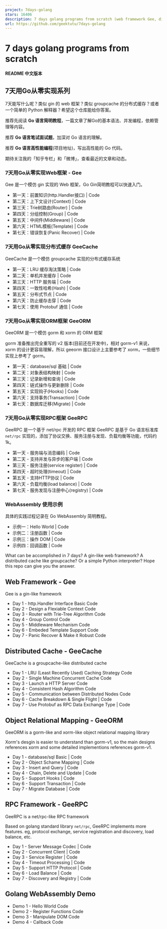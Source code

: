```yaml
---
project: 7days-golang
stars: 16406
description: 7 days golang programs from scratch (web framework Gee, distributed cache GeeCache, object relational mapping ORM framework GeeORM, rpc framework GeeRPC etc)  7天用Go动手写/从零实现系列
url: https://github.com/geektutu/7days-golang
---
```


7 days golang programs from scratch
===================================

**README 中文版本**

7天用Go从零实现系列
-----------

7天能写什么呢？类似 gin 的 web 框架？类似 groupcache 的分布式缓存？或者一个简单的 Python 解释器？希望这个仓库能给你答案。

推荐先阅读 **Go 语言简明教程**，一篇文章了解Go的基本语法、并发编程，依赖管理等内容。

推荐 **Go 语言笔试面试题**，加深对 Go 语言的理解。

推荐 **Go 语言高性能编程**(项目地址)，写出高性能的 Go 代码。

期待关注我的「知乎专栏」和「微博」，查看最近的文章和动态。

### 7天用Go从零实现Web框架 - Gee

Gee 是一个模仿 gin 实现的 Web 框架，Go Gin简明教程可以快速入门。

-   第一天：前置知识(http.Handler接口) | Code
-   第二天：上下文设计(Context) | Code
-   第三天：Trie树路由(Router) | Code
-   第四天：分组控制(Group) | Code
-   第五天：中间件(Middleware) | Code
-   第六天：HTML模板(Template) | Code
-   第七天：错误恢复(Panic Recover) | Code

### 7天用Go从零实现分布式缓存 GeeCache

GeeCache 是一个模仿 groupcache 实现的分布式缓存系统

-   第一天：LRU 缓存淘汰策略 | Code
-   第二天：单机并发缓存 | Code
-   第三天：HTTP 服务端 | Code
-   第四天：一致性哈希(Hash) | Code
-   第五天：分布式节点 | Code
-   第六天：防止缓存击穿 | Code
-   第七天：使用 Protobuf 通信 | Code

### 7天用Go从零实现ORM框架 GeeORM

GeeORM 是一个模仿 gorm 和 xorm 的 ORM 框架

gorm 准备推出完全重写的 v2 版本(目前还在开发中)，相对 gorm-v1 来说，xorm 的设计更容易理解，所以 geeorm 接口设计上主要参考了 xorm，一些细节实现上参考了 gorm。

-   第一天：database/sql 基础 | Code
-   第二天：对象表结构映射 | Code
-   第三天：记录新增和查询 | Code
-   第四天：链式操作与更新删除 | Code
-   第五天：实现钩子(Hooks) | Code
-   第六天：支持事务(Transaction) | Code
-   第七天：数据库迁移(Migrate) | Code

### 7天用Go从零实现RPC框架 GeeRPC

GeeRPC 是一个基于 net/rpc 开发的 RPC 框架 GeeRPC 是基于 Go 语言标准库 `net/rpc` 实现的，添加了协议交换、服务注册与发现、负载均衡等功能，代码约 1k。

-   第一天 - 服务端与消息编码 | Code
-   第二天 - 支持并发与异步的客户端 | Code
-   第三天 - 服务注册(service register) | Code
-   第四天 - 超时处理(timeout) | Code
-   第五天 - 支持HTTP协议 | Code
-   第六天 - 负载均衡(load balance) | Code
-   第七天 - 服务发现与注册中心(registry) | Code

### WebAssembly 使用示例

具体的实践过程记录在 Go WebAssembly 简明教程。

-   示例一：Hello World | Code
-   示例二：注册函数 | Code
-   示例三：操作 DOM | Code
-   示例四：回调函数 | Code

What can be accomplished in 7 days? A gin-like web framework? A distributed cache like groupcache? Or a simple Python interpreter? Hope this repo can give you the answer.

Web Framework - Gee
-------------------

Gee is a gin\-like framework

-   Day 1 - http.Handler Interface Basic Code
-   Day 2 - Design a Flexiable Context Code
-   Day 3 - Router with Trie-Tree Algorithm Code
-   Day 4 - Group Control Code
-   Day 5 - Middleware Mechanism Code
-   Day 6 - Embeded Template Support Code
-   Day 7 - Panic Recover & Make it Robust Code

Distributed Cache - GeeCache
----------------------------

GeeCache is a groupcache\-like distributed cache

-   Day 1 - LRU (Least Recently Used) Caching Strategy Code
-   Day 2 - Single Machine Concurrent Cache Code
-   Day 3 - Launch a HTTP Server Code
-   Day 4 - Consistent Hash Algorithm Code
-   Day 5 - Communication between Distributed Nodes Code
-   Day 6 - Cache Breakdown & Single Flight | Code
-   Day 7 - Use Protobuf as RPC Data Exchange Type | Code

Object Relational Mapping - GeeORM
----------------------------------

GeeORM is a gorm\-like and xorm\-like object relational mapping library

Xorm's desgin is easier to understand than gorm-v1, so the main designs references xorm and some detailed implementions references gorm-v1.

-   Day 1 - database/sql Basic | Code
-   Day 2 - Object Schame Mapping | Code
-   Day 3 - Insert and Query | Code
-   Day 4 - Chain, Delete and Update | Code
-   Day 5 - Support Hooks | Code
-   Day 6 - Support Transaction | Code
-   Day 7 - Migrate Database | Code

RPC Framework - GeeRPC
----------------------

GeeRPC is a net/rpc\-like RPC framework

Based on golang standard library `net/rpc`, GeeRPC implements more features. eg, protocol exchange, service registration and discovery, load balance, etc.

-   Day 1 - Server Message Codec | Code
-   Day 2 - Concurrent Client | Code
-   Day 3 - Service Register | Code
-   Day 4 - Timeout Processing | Code
-   Day 5 - Support HTTP Protocol | Code
-   Day 6 - Load Balance | Code
-   Day 7 - Discovery and Registry | Code

Golang WebAssembly Demo
-----------------------

-   Demo 1 - Hello World Code
-   Demo 2 - Register Functions Code
-   Demo 3 - Manipulate DOM Code
-   Demo 4 - Callback Code
